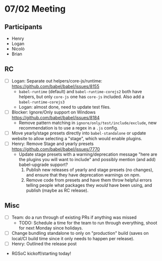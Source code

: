 # 07/02 Meeting

## Participants

- Henry
- Logan
- Nicolò
- Brian

## RC

- [ ] Logan: Separate out helpers/core-js/runtime: https://github.com/babel/babel/issues/8155
  - `babel-runtime` (default) and `babel-runtime-corejs2` both have helpers, but only `core-js` one has `core-js` included. Also add a `babel-runtime-corejs3`
  - Logan: almost done, need to update test files.
- [ ] Blocker: Ignore/Only support on Windows https://github.com/babel/babel/issues/8184
  - Remove pattern matching in `ignore/only/test/include/exclude`, new recommendation is to use a regex in a `.js` config.
- [ ] Move yearly/stage presets directly into `babel-standalone` or update website to allow selecting a "stage", which would enable plugins.
- [ ] Henry: Remove Stage and yearly presets https://github.com/babel/babel/issues/7770
  - Update stage presets with a warning/deprecation message "here are the plugins you will want to include" and possibly mention (and add) babel-upgrade support?
    1. Publish new releases of yearly and stage presets (no changes), and ensure that they have deprecation warnings on npm.
    2. Remove code from presets and have them throw helpful errors telling people what packages they _would_ have been using, and publish (maybe as RC release).

## Misc

- [ ] Team: do a run through of existing PRs if anything was missed
  - TODO: Schedule a time for the team to run through everything, shoot for next Monday since holidays.
- [ ] Change bundling standalone to only on "production" build (saves on local/CI build time since it only needs to happen per release).
- [ ] Henry: Outlined the release post
- RGSoC kickoff/starting today!
